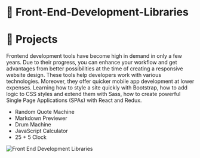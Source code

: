 # 📖 Front-End-Development-Libraries
# 👣 Projects
Frontend development tools have become high in demand in only a few years. Due to their progress, you can enhance your workflow and get advantages from better possibilities at the time of creating a responsive website design. These tools help developers work with various technologies. Moreover, they offer quicker mobile app development at lower expenses.
Learning how to style a site quickly with Bootstrap, how to add logic to CSS styles and extend them with Sass, how to create powerful Single Page Applications (SPAs) with React and Redux.

* Random Quote Machine
* Markdown Previewer
* Drum Machine
* JavaScript Calculator
* 25 + 5 Clock

![Front End Development Libraries](https://github.com/IC-XC/Front-End-Development-Libraries-freeCodeCamp/assets/86513555/39ffd324-da0f-4774-8812-d7756e4920a1)
